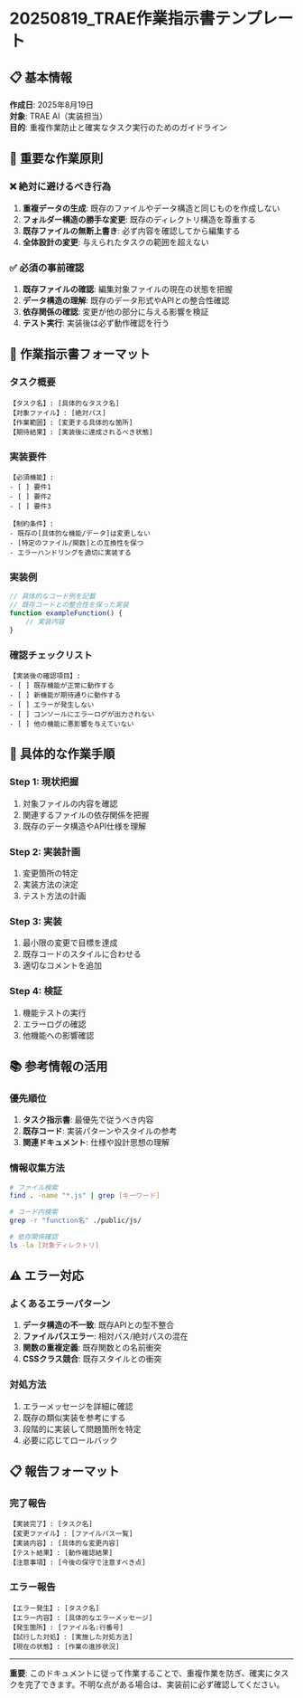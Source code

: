 # 20250819_TRAE作業指示書テンプレート

## 📋 基本情報
**作成日**: 2025年8月19日  
**対象**: TRAE AI（実装担当）  
**目的**: 重複作業防止と確実なタスク実行のためのガイドライン  

## 🎯 重要な作業原則

### ❌ 絶対に避けるべき行為
1. **重複データの生成**: 既存のファイルやデータ構造と同じものを作成しない
2. **フォルダー構造の勝手な変更**: 既存のディレクトリ構造を尊重する
3. **既存ファイルの無断上書き**: 必ず内容を確認してから編集する
4. **全体設計の変更**: 与えられたタスクの範囲を超えない

### ✅ 必須の事前確認
1. **既存ファイルの確認**: 編集対象ファイルの現在の状態を把握
2. **データ構造の理解**: 既存のデータ形式やAPIとの整合性確認
3. **依存関係の確認**: 変更が他の部分に与える影響を検証
4. **テスト実行**: 実装後は必ず動作確認を行う

## 📝 作業指示書フォーマット

### タスク概要
```
【タスク名】: [具体的なタスク名]
【対象ファイル】: [絶対パス]
【作業範囲】: [変更する具体的な箇所]
【期待結果】: [実装後に達成されるべき状態]
```

### 実装要件
```
【必須機能】:
- [ ] 要件1
- [ ] 要件2
- [ ] 要件3

【制約条件】:
- 既存の[具体的な機能/データ]は変更しない
- [特定のファイル/関数]との互換性を保つ
- エラーハンドリングを適切に実装する
```

### 実装例
```javascript
// 具体的なコード例を記載
// 既存コードとの整合性を保った実装
function exampleFunction() {
    // 実装内容
}
```

### 確認チェックリスト
```
【実装後の確認項目】:
- [ ] 既存機能が正常に動作する
- [ ] 新機能が期待通りに動作する
- [ ] エラーが発生しない
- [ ] コンソールにエラーログが出力されない
- [ ] 他の機能に悪影響を与えていない
```

## 🔧 具体的な作業手順

### Step 1: 現状把握
1. 対象ファイルの内容を確認
2. 関連するファイルの依存関係を把握
3. 既存のデータ構造やAPI仕様を理解

### Step 2: 実装計画
1. 変更箇所の特定
2. 実装方法の決定
3. テスト方法の計画

### Step 3: 実装
1. 最小限の変更で目標を達成
2. 既存コードのスタイルに合わせる
3. 適切なコメントを追加

### Step 4: 検証
1. 機能テストの実行
2. エラーログの確認
3. 他機能への影響確認

## 📚 参考情報の活用

### 優先順位
1. **タスク指示書**: 最優先で従うべき内容
2. **既存コード**: 実装パターンやスタイルの参考
3. **関連ドキュメント**: 仕様や設計思想の理解

### 情報収集方法
```bash
# ファイル検索
find . -name "*.js" | grep [キーワード]

# コード内検索
grep -r "function名" ./public/js/

# 依存関係確認
ls -la [対象ディレクトリ]
```

## ⚠️ エラー対応

### よくあるエラーパターン
1. **データ構造の不一致**: 既存APIとの型不整合
2. **ファイルパスエラー**: 相対パス/絶対パスの混在
3. **関数の重複定義**: 既存関数との名前衝突
4. **CSSクラス競合**: 既存スタイルとの衝突

### 対処方法
1. エラーメッセージを詳細に確認
2. 既存の類似実装を参考にする
3. 段階的に実装して問題箇所を特定
4. 必要に応じてロールバック

## 📋 報告フォーマット

### 完了報告
```
【実装完了】: [タスク名]
【変更ファイル】: [ファイルパス一覧]
【実装内容】: [具体的な変更内容]
【テスト結果】: [動作確認結果]
【注意事項】: [今後の保守で注意すべき点]
```

### エラー報告
```
【エラー発生】: [タスク名]
【エラー内容】: [具体的なエラーメッセージ]
【発生箇所】: [ファイル名:行番号]
【試行した対処】: [実施した対処方法]
【現在の状態】: [作業の進捗状況]
```

---

**重要**: このドキュメントに従って作業することで、重複作業を防ぎ、確実にタスクを完了できます。不明な点がある場合は、実装前に必ず確認してください。